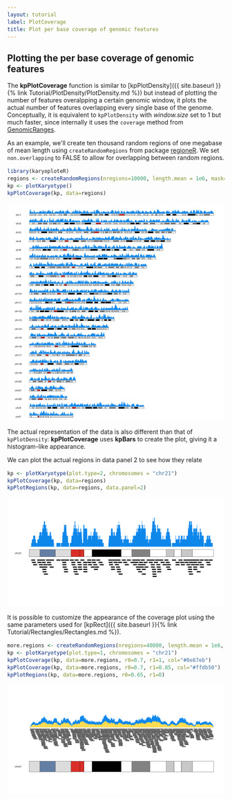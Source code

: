 ```yaml
---
layout: tutorial
label: PlotCoverage
title: Plot per base coverage of genomic features
---
```





## Plotting the per base coverage of genomic features

The **kpPlotCoverage** function is similar to 
[kpPlotDensity]({{ site.baseurl }}{% link Tutorial/PlotDensity/PlotDensity.md %})
but instead of plotting the number of features overalpping a certain genomic window,
it plots the actual number of features overlapping every single base of the genome.
Conceptually, it is equivalent to `kpPlotDensity` with _window.size_ set to 1 but
much faster, since internally it uses the `coverage` method from 
[GenomicRanges](https://bioconductor.org/packages/GenomicRanges).

As an example, we'll create ten thousand random regions of one megabase of mean
length using `createRandomRegions` from package 
[regioneR](http://bioconductor.org/packages/regioneR/). We set 
`non.overlapping` to FALSE to allow for overlapping between random regions.


```r
library(karyoploteR)
regions <- createRandomRegions(nregions=10000, length.mean = 1e6, mask=NA, non.overlapping=FALSE)
kp <- plotKaryotype()
kpPlotCoverage(kp, data=regions)
```

![plot of chunk Figure1](images//Figure1-1.png)

The actual representation of the data is also different than that of 
`kpPlotDensity`: **kpPlotCoverage** uses **kpBars** to create the plot, giving 
it a histogram-like appearance.

We can plot the actual regions in data panel 2 to see how they relate


```r
kp <- plotKaryotype(plot.type=2, chromosomes = "chr21")
kpPlotCoverage(kp, data=regions)
kpPlotRegions(kp, data=regions, data.panel=2)
```

![plot of chunk Figure2](images//Figure2-1.png)

It is possible to customize the appearance of the coverage plot using the same 
parameters used for 
[kpRect]({{ site.baseurl }}{% link Tutorial/Rectangles/Rectangles.md %}).



```r
more.regions <- createRandomRegions(nregions=40000, length.mean = 1e6, mask=NA, non.overlapping = FALSE)
kp <- plotKaryotype(plot.type=1, chromosomes = "chr21")
kpPlotCoverage(kp, data=more.regions, r0=0.7, r1=1, col="#0e87eb")
kpPlotCoverage(kp, data=more.regions, r0=0.7, r1=0.85, col="#ffdb50")
kpPlotRegions(kp, data=more.regions, r0=0.65, r1=0)
```

![plot of chunk Figure4](images//Figure4-1.png)

